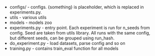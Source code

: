 - configs/ - configs. {something} is placeholder, which is replaced in experiments.py. 
- utils - various utils
- models - models zoo
- experiments.py - entry point. Each experiment is run for n_seeds from config. Seed are taken from utils library. All runs with the same config, but different seeds, can be grouped using run_hash.
- do_experiment.py - load datasets, parse config and so on
- training.py - contains train_eval function for all models